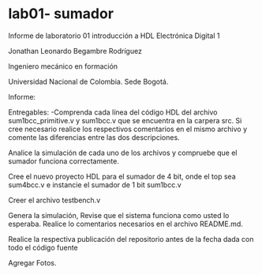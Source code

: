 # lab01- sumador 
Informe de laboratorio 01 introducción a HDL
Electrónica Digital 1

Jonathan Leonardo Begambre Rodríguez

Ingeniero mecánico en formación

Universidad Nacional de Colombia.
Sede Bogotá.

Informe:



Entregables:
-Comprenda cada línea del código HDL del archivo sum1bcc_primitive.v y sum1bcc.v que se encuentra en la carpera src. Si cree necesario realice los respectivos comentarios en el mismo archivo y comente las diferencias entre las dos descripciones.

Analice la simulación de cada uno de los archivos y compruebe que el sumador funciona correctamente.

Cree el nuevo proyecto HDL para el sumador de 4 bit, onde el top sea sum4bcc.v e instancie el sumador de 1 bit sum1bcc.v

Creer el archivo testbench.v

Genera la simulación, Revise que el sistema funciona como usted lo esperaba. Realice lo comentarios necesarios en el archivo README.md.

Realice la respectiva publicación del repositorio antes de la fecha dada con todo el código fuente

Agregar Fotos.



